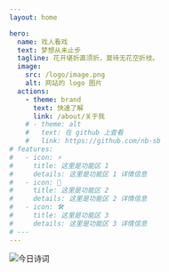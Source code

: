 ```yaml
---
layout: home

hero:
  name: 戏人看戏
  text: 梦想从未止步
  tagline: 花开堪折直须折，莫待无花空折枝。
  image:
    src: /logo/image.png
    alt: 网站的 logo 图片
  actions:
    - theme: brand
      text: 快速了解
      link: /about/关于我
    # - theme: alt
    #   text: 在 github 上查看
    #   link: https://github.com/nb-sb
# features:
#   - icon: ⚡️
#     title: 这里是功能区 1
#     details: 这里是功能区 1 详情信息
#   - icon: 🖖
#     title: 这里是功能区 2
#     details: 这里是功能区 2 详情信息
#   - icon: 🛠️
#     title: 这里是功能区 3
#     details: 这里是功能区 3 详情信息
# ---
---
```

![今日诗词](https://v2.jinrishici.com/one.svg?font-size=20&spacing=2&color=gray)
